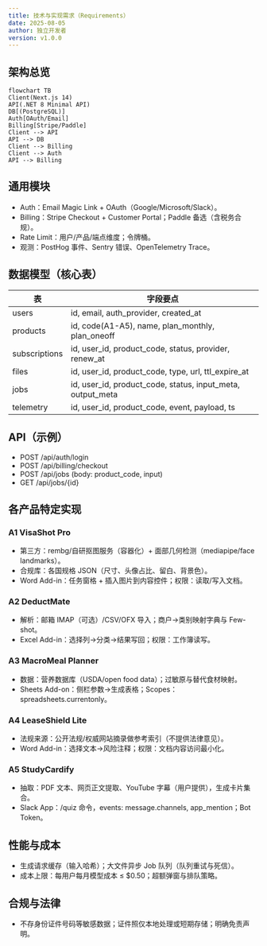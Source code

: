 ```yaml
---
title: 技术与实现需求（Requirements）
date: 2025-08-05
author: 独立开发者
version: v1.0.0
---
```


## 架构总览

```mermaid
flowchart TB
Client(Next.js 14)
API(.NET 8 Minimal API)
DB[(PostgreSQL)]
Auth[OAuth/Email]
Billing[Stripe/Paddle]
Client --> API
API --> DB
Client --> Billing
Client --> Auth
API --> Billing
```

## 通用模块

- Auth：Email Magic Link + OAuth（Google/Microsoft/Slack）。
- Billing：Stripe Checkout + Customer Portal；Paddle 备选（含税务合规）。
- Rate Limit：用户/产品/端点维度；令牌桶。
- 观测：PostHog 事件、Sentry 错误、OpenTelemetry Trace。

## 数据模型（核心表）

| 表 | 字段要点 |
|---|---|
| users | id, email, auth_provider, created_at |
| products | id, code(A1-A5), name, plan_monthly, plan_oneoff |
| subscriptions | id, user_id, product_code, status, provider, renew_at |
| files | id, user_id, product_code, type, url, ttl_expire_at |
| jobs | id, user_id, product_code, status, input_meta, output_meta |
| telemetry | id, user_id, product_code, event, payload, ts |

## API（示例）

- POST /api/auth/login
- POST /api/billing/checkout
- POST /api/jobs (body: product_code, input)
- GET /api/jobs/{id}

## 各产品特定实现

### A1 VisaShot Pro

- 第三方：rembg/自研抠图服务（容器化）+ 面部几何检测（mediapipe/face landmarks）。
- 合规库：各国规格 JSON（尺寸、头像占比、留白、背景色）。
- Word Add-in：任务窗格 + 插入图片到内容控件；权限：读取/写入文档。

### A2 DeductMate

- 解析：邮箱 IMAP（可选）/CSV/OFX 导入；商户→类别映射字典与 Few-shot。
- Excel Add-in：选择列→分类→结果写回；权限：工作簿读写。

### A3 MacroMeal Planner

- 数据：营养数据库（USDA/open food data）；过敏原与替代食材映射。
- Sheets Add-on：侧栏参数→生成表格；Scopes：spreadsheets.currentonly。

### A4 LeaseShield Lite

- 法规来源：公开法规/权威网站摘录做参考索引（不提供法律意见）。
- Word Add-in：选择文本→风险注释；权限：文档内容访问最小化。

### A5 StudyCardify

- 抽取：PDF 文本、网页正文提取、YouTube 字幕（用户提供），生成卡片集合。
- Slack App：/quiz 命令，events: message.channels, app_mention；Bot Token。

## 性能与成本

- 生成请求缓存（输入哈希）；大文件异步 Job 队列（队列重试与死信）。
- 成本上限：每用户每月模型成本 ≤ $0.50；超额弹窗与排队策略。

## 合规与法律

- 不存身份证件号码等敏感数据；证件照仅本地处理或短期存储；明确免责声明。